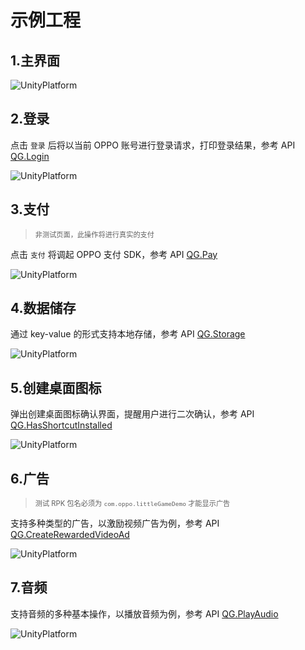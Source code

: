 # 示例工程

## 1.主界面
![UnityPlatform](image/DemoMain.png)

## 2.登录
点击 `登录` 后将以当前 OPPO 账号进行登录请求，打印登录结果，参考 API [QG.Login](API.md#登录)

![UnityPlatform](image/DemoLogin.png)

## 3.支付
> <span style="font-size:0.8em">非测试页面，此操作将进行真实的支付</span>

点击 `支付` 将调起 OPPO 支付 SDK，参考 API [QG.Pay](API.md#支付)

![UnityPlatform](image/DemoPay.png)

## 4.数据储存
通过 key-value 的形式支持本地存储，参考 API [QG.Storage](API.md#数据储存)

![UnityPlatform](image/DemoStorage.png)

## 5.创建桌面图标
弹出创建桌面图标确认界面，提醒用户进行二次确认，参考 API [QG.HasShortcutInstalled](API.md#创建桌面图标)

![UnityPlatform](image/DemoHasShortcutInstalled.png)

## 6.广告
> <span style="font-size:0.8em">测试 RPK 包名必须为 `com.oppo.littleGameDemo` 才能显示广告</span>

支持多种类型的广告，以激励视频广告为例，参考 API [QG.CreateRewardedVideoAd](API.md#激励视频广告)

![UnityPlatform](image/DemoBannerAd.png)

## 7.音频
支持音频的多种基本操作，以播放音频为例，参考 API [QG.PlayAudio](API.md#音频播放)

![UnityPlatform](image/DemoAudio.png)